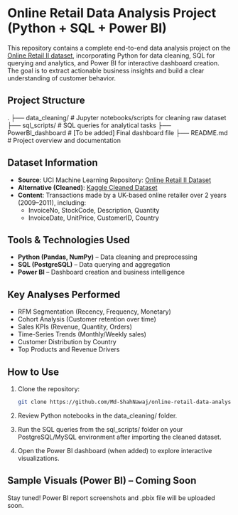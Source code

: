# Online Retail Data Analysis Project (Python + SQL + Power BI)

This repository contains a complete end-to-end data analysis project on the [Online Retail II dataset](https://archive.ics.uci.edu/dataset/502/online+retail+ii), incorporating Python for data cleaning, SQL for querying and analytics, and Power BI for interactive dashboard creation. The goal is to extract actionable business insights and build a clear understanding of customer behavior.

## Project Structure
.
├── data_cleaning/ # Jupyter notebooks/scripts for cleaning raw dataset
├── sql_scripts/ # SQL queries for analytical tasks
├── PowerBI_dashboard # [To be added] Final dashboard file
├── README.md # Project overview and documentation


## Dataset Information

- **Source**: UCI Machine Learning Repository: [Online Retail II Dataset](https://archive.ics.uci.edu/dataset/502/online+retail+ii)
- **Alternative (Cleaned)**: [Kaggle Cleaned Dataset](https://www.kaggle.com/datasets/shahnawaj9/online-retail)
- **Content**: Transactions made by a UK-based online retailer over 2 years (2009–2011), including:
  - InvoiceNo, StockCode, Description, Quantity
  - InvoiceDate, UnitPrice, CustomerID, Country

## Tools & Technologies Used

- **Python (Pandas, NumPy)** – Data cleaning and preprocessing
- **SQL (PostgreSQL)** – Data querying and aggregation
- **Power BI** – Dashboard creation and business intelligence

## Key Analyses Performed

- RFM Segmentation (Recency, Frequency, Monetary)
- Cohort Analysis (Customer retention over time)
- Sales KPIs (Revenue, Quantity, Orders)
- Time-Series Trends (Monthly/Weekly sales)
- Customer Distribution by Country
- Top Products and Revenue Drivers

## How to Use

1. Clone the repository:
   ```bash
   git clone https://github.com/Md-ShahNawaj/online-retail-data-analysis-python-sql-powerbi.git
2. Review Python notebooks in the data_cleaning/ folder.

3. Run the SQL queries from the sql_scripts/ folder on your PostgreSQL/MySQL environment after importing the cleaned dataset.

4. Open the Power BI dashboard (when added) to explore interactive visualizations.

## Sample Visuals (Power BI) – Coming Soon
Stay tuned! Power BI report screenshots and .pbix file will be uploaded soon.


